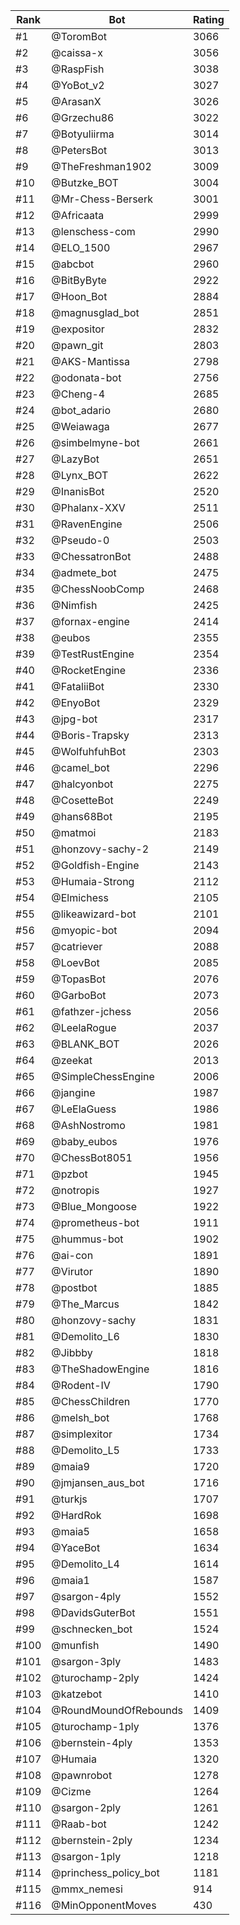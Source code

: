 Rank|Bot|Rating
---|---|---
#1|@ToromBot|3066
#2|@caissa-x|3056
#3|@RaspFish|3038
#4|@YoBot_v2|3027
#5|@ArasanX|3026
#6|@Grzechu86|3022
#7|@Botyuliirma|3014
#8|@PetersBot|3013
#9|@TheFreshman1902|3009
#10|@Butzke_BOT|3004
#11|@Mr-Chess-Berserk|3001
#12|@Africaata|2999
#13|@lenschess-com|2990
#14|@ELO_1500|2967
#15|@abcbot|2960
#16|@BitByByte|2922
#17|@Hoon_Bot|2884
#18|@magnusglad_bot|2851
#19|@expositor|2832
#20|@pawn_git|2803
#21|@AKS-Mantissa|2798
#22|@odonata-bot|2756
#23|@Cheng-4|2685
#24|@bot_adario|2680
#25|@Weiawaga|2677
#26|@simbelmyne-bot|2661
#27|@LazyBot|2651
#28|@Lynx_BOT|2622
#29|@InanisBot|2520
#30|@Phalanx-XXV|2511
#31|@RavenEngine|2506
#32|@Pseudo-0|2503
#33|@ChessatronBot|2488
#34|@admete_bot|2475
#35|@ChessNoobComp|2468
#36|@Nimfish|2425
#37|@fornax-engine|2414
#38|@eubos|2355
#39|@TestRustEngine|2354
#40|@RocketEngine|2336
#41|@FataliiBot|2330
#42|@EnyoBot|2329
#43|@jpg-bot|2317
#44|@Boris-Trapsky|2313
#45|@WolfuhfuhBot|2303
#46|@camel_bot|2296
#47|@halcyonbot|2275
#48|@CosetteBot|2249
#49|@hans68Bot|2195
#50|@matmoi|2183
#51|@honzovy-sachy-2|2149
#52|@Goldfish-Engine|2143
#53|@Humaia-Strong|2112
#54|@Elmichess|2105
#55|@likeawizard-bot|2101
#56|@myopic-bot|2094
#57|@catriever|2088
#58|@LoevBot|2085
#59|@TopasBot|2076
#60|@GarboBot|2073
#61|@fathzer-jchess|2056
#62|@LeelaRogue|2037
#63|@BLANK_BOT|2026
#64|@zeekat|2013
#65|@SimpleChessEngine|2006
#66|@jangine|1987
#67|@LeElaGuess|1986
#68|@AshNostromo|1981
#69|@baby_eubos|1976
#70|@ChessBot8051|1956
#71|@pzbot|1945
#72|@notropis|1927
#73|@Blue_Mongoose|1922
#74|@prometheus-bot|1911
#75|@hummus-bot|1902
#76|@ai-con|1891
#77|@Virutor|1890
#78|@postbot|1885
#79|@The_Marcus|1842
#80|@honzovy-sachy|1831
#81|@Demolito_L6|1830
#82|@Jibbby|1818
#83|@TheShadowEngine|1816
#84|@Rodent-IV|1790
#85|@ChessChildren|1770
#86|@melsh_bot|1768
#87|@simplexitor|1734
#88|@Demolito_L5|1733
#89|@maia9|1720
#90|@jmjansen_aus_bot|1716
#91|@turkjs|1707
#92|@HardRok|1698
#93|@maia5|1658
#94|@YaceBot|1634
#95|@Demolito_L4|1614
#96|@maia1|1587
#97|@sargon-4ply|1552
#98|@DavidsGuterBot|1551
#99|@schnecken_bot|1524
#100|@munfish|1490
#101|@sargon-3ply|1483
#102|@turochamp-2ply|1424
#103|@katzebot|1410
#104|@RoundMoundOfRebounds|1409
#105|@turochamp-1ply|1376
#106|@bernstein-4ply|1353
#107|@Humaia|1320
#108|@pawnrobot|1278
#109|@Cizme|1264
#110|@sargon-2ply|1261
#111|@Raab-bot|1242
#112|@bernstein-2ply|1234
#113|@sargon-1ply|1218
#114|@princhess_policy_bot|1181
#115|@mmx_nemesi|914
#116|@MinOpponentMoves|430

